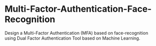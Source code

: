 # Multi-Factor-Authentication-Face-Recognition
Design a Multi-Factor Authentication (MFA) based on face-recognition using Dual Factor Authentication Tool based on Machine Learning.
